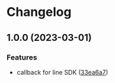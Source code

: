 # Changelog

## 1.0.0 (2023-03-01)


### Features

* callback for line SDK ([33ea6a7](https://github.com/nvt-ak/ibrain-auth/commit/33ea6a7e8c87cd51afc0b9c4f9566c96b6dcf9fe))
